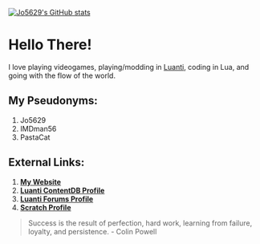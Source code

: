 [![Jo5629's GitHub stats](https://github-readme-stats.vercel.app/api?username=Jo5629&show_icons=true&theme=dark)](https://github.com/anuraghazra/github-readme-stats)

# Hello There!

I love playing videogames, playing/modding in [Luanti](https://www.luanti.org), coding in Lua, and going with the flow of the world.

## My Pseudonyms:
1. Jo5629
2. IMDman56
3. PastaCat

## External Links:
1. [**My Website**](https://sites.google.com/view/jo5629)
2. [**Luanti ContentDB Profile**](https://content.luanti.org/users/J05629/)
3. [**Luanti Forums Profile**](https://forum.luanti.org/memberlist.php?mode=viewprofile&u=41891)
4. [**Scratch Profile**](https://scratch.mit.edu/users/Jo5629/)

> Success is the result of perfection, hard work, learning from failure, loyalty, and persistence. - Colin Powell
